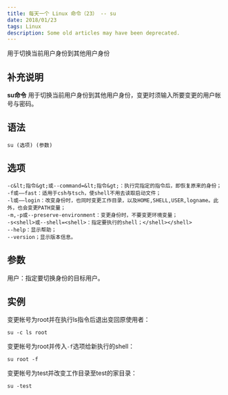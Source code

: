 ```yaml
---
title: 每天一个 Linux 命令（23） -- su
date: 2018/01/23
tags: Linux
description: Some old articles may have been deprecated.
---
```


用于切换当前用户身份到其他用户身份

## 补充说明

**su命令** 用于切换当前用户身份到其他用户身份，变更时须输入所要变更的用户帐号与密码。

## 语法

``` plain
su (选项) (参数)
```
## 选项

``` plain
-c&lt;指令&gt;或--command=&lt;指令&gt;：执行完指定的指令后，即恢复原来的身份；
-f或——fast：适用于csh与tsch，使shell不用去读取启动文件；
-l或——login：改变身份时，也同时变更工作目录，以及HOME,SHELL,USER,logname。此外，也会变更PATH变量；
-m,-p或--preserve-environment：变更身份时，不要变更环境变量；
-s<shell>或--shell=<shell>：指定要执行的shell；</shell></shell>
--help：显示帮助；
--version；显示版本信息。
```
## 参数

用户：指定要切换身份的目标用户。

## 实例

变更帐号为root并在执行ls指令后退出变回原使用者：

``` plain
su -c ls root
```
变更帐号为root并传入`-f`选项给新执行的shell：

``` plain
su root -f
```
变更帐号为test并改变工作目录至test的家目录：

``` plain
su -test
```
